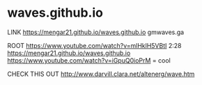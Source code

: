 # waves.github.io
LINK
https://mengar21.github.io/waves.github.io
gmwaves.ga

ROOT
https://www.youtube.com/watch?v=mlHklH5VBtI 2:28 
https://mengar21.github.io/waves.github.io
https://www.youtube.com/watch?v=iGpuQ0ioPrM = cool

CHECK THIS OUT http://www.darvill.clara.net/altenerg/wave.htm
